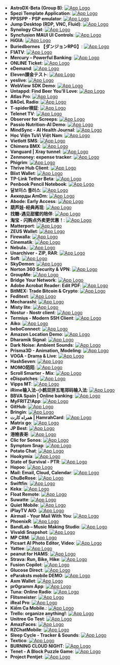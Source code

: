 - **AstroDX-Beta (Group B)**: [![App Logo](https://is1-ssl.mzstatic.com/image/thumb/Purple221/v4/01/b8/e5/01b8e59d-ce57-5279-999a-eed90dc5c5da/AppIcon-0-0-1x_U007emarketing-0-8-0-85-220.png/200x200bb-80.png)](https://testflight.apple.com/join/ocj3yptn)
- **Spezi Template Application**: [![App Logo](https://is1-ssl.mzstatic.com/image/thumb/Purple211/v4/1c/7a/6f/1c7a6f1c-d075-cbf1-b831-0eaa62235c2b/AppIcon-0-0-1x_U007epad-0-1-85-220.png/200x200bb-80.png)](https://testflight.apple.com/join/ipEezBY1)
- **PPSSPP - PSP emulator**: [![App Logo](https://is1-ssl.mzstatic.com/image/thumb/Purple211/v4/ac/c2/52/acc25255-56c6-abd6-db07-e5c1280480f8/AppIcon-0-0-1x_U007epad-0-1-0-85-220.png/200x200bb-80.png)](https://testflight.apple.com/join/uNlhFG0m)
- **Jump Desktop (RDP, VNC, Fluid)**: [![App Logo](https://is1-ssl.mzstatic.com/image/thumb/Purple211/v4/1f/c5/82/1fc58253-9d02-97c9-e044-da76d3127b05/AppIcon-0-1x_U007emarketing-0-11-0-85-220-0.png/200x200bb-80.png)](https://testflight.apple.com/join/PT4ZWw0g)
- **Synology Chat**: [![App Logo](https://is1-ssl.mzstatic.com/image/thumb/Purple221/v4/70/77/1e/70771ea0-5fa2-b817-8388-44efc2a1a9a8/AppIcon-0-0-1x_U007emarketing-0-7-0-85-220.png/200x200bb-80.png)](https://testflight.apple.com/join/LrUOKBQp)
- **Syncfusion MAUI UI Controls**: [![App Logo](https://is1-ssl.mzstatic.com/image/thumb/Purple211/v4/b2/f0/d2/b2f0d295-1310-4e37-fb72-0b8c6c2f4ee9/appicon-0-0-1x_U007emarketing-0-8-0-85-220.png/200x200bb-80.png)](https://testflight.apple.com/join/EEOtwVNN)
- **HiGIA**: [![App Logo](https://is1-ssl.mzstatic.com/image/thumb/Purple221/v4/b0/dc/a3/b0dca322-34b1-3d04-01a7-72e4029de1ab/AppIcon-0-0-1x_U007emarketing-0-8-0-0-85-220.png/200x200bb-80.png)](https://testflight.apple.com/join/rdXtN6in)
- **Buriedbornes 【ダンジョンRPG】**: [![App Logo](https://is1-ssl.mzstatic.com/image/thumb/Purple211/v4/89/7e/f6/897ef655-5299-16ed-d8a8-378d8f7fb4d7/AppIcon-1x_U007emarketing-0-8-0-85-220-0.png/200x200bb-80.png)](https://testflight.apple.com/join/hDwgkk2S)
- **F1ATV**: [![App Logo](https://is1-ssl.mzstatic.com/image/thumb/Purple221/v4/53/c5/8a/53c58a9e-99df-4d76-d9fd-8aec252ff262/App_Icon-marketing.lsr/200x200bb-80.png)](https://testflight.apple.com/join/NRswe1IZ)
- **Mercury – Powerful Banking**: [![App Logo](https://is1-ssl.mzstatic.com/image/thumb/Purple211/v4/8f/1f/a0/8f1fa031-96b3-aea3-15e7-4ae5bf120f43/TestFlight-0-0-1x_U007ephone-0-1-0-sRGB-85-220.png/200x200bb-80.png)](https://testflight.apple.com/join/x4JevfAy)
- **ONLINE Ticket**: [![App Logo](https://is1-ssl.mzstatic.com/image/thumb/Purple221/v4/2b/93/d2/2b93d26c-357a-8032-450b-cefbad8bfa68/AppIcon-online-1x_U007emarketing-0-7-0-85-220-0.png/200x200bb-80.png)](https://testflight.apple.com/join/YNwwlTvs)
- **eDemand**: [![App Logo](https://is1-ssl.mzstatic.com/image/thumb/Purple211/v4/eb/a3/84/eba384c0-c401-54be-dae7-113a52066115/AppIcon-0-0-1x_U007emarketing-0-11-0-85-220.png/200x200bb-80.png)](https://testflight.apple.com/join/KdqqsTnH)
- **Eleven課金テスト**: [![App Logo](https://is1-ssl.mzstatic.com/image/thumb/Purple221/v4/41/9c/6b/419c6baf-93d0-5101-d069-d0eded751052/AppIcon-1x_U007emarketing-0-8-0-85-220-0.png/200x200bb-80.png)](https://testflight.apple.com/join/L1x5KYa4)
- **yeslive**: [![App Logo](https://is1-ssl.mzstatic.com/image/thumb/Purple211/v4/01/e2/2b/01e22b13-cfa9-bec6-69ed-13c8c4ee7024/AppIcon-0-0-1x_U007emarketing-0-8-0-sRGB-85-220.png/200x200bb-80.png)](https://testflight.apple.com/join/lTyYNvOJ)
- **WebView SDK Demo**: [![App Logo](https://is1-ssl.mzstatic.com/image/thumb/Purple211/v4/6d/28/4f/6d284fd6-425b-27a7-538e-cecb6f69cfcb/AppIcon-1x_U007emarketing-0-11-0-85-220-0.png/200x200bb-80.png)](https://testflight.apple.com/join/o2rXLOgz)
- **Untappd: Find Beer You'll Love**: [![App Logo](https://is1-ssl.mzstatic.com/image/thumb/Purple211/v4/cf/6b/01/cf6b01b5-7c64-b216-d34a-3e7013dba861/AppIcon-0-0-1x_U007ephone-0-1-85-220.png/200x200bb-80.png)](https://testflight.apple.com/join/EbIrz3mA)
- **Atlas Pro**: [![App Logo](https://is1-ssl.mzstatic.com/image/thumb/Purple221/v4/2c/2f/92/2c2f9228-3e4f-fc68-071b-8ef9025e0d32/AppIcon-0-0-1x_U007epad-0-1-85-220.png/200x200bb-80.png)](https://testflight.apple.com/join/YL5CVk22)
- **BAGeL Radio**: [![App Logo](https://is1-ssl.mzstatic.com/image/thumb/Purple221/v4/5e/84/a3/5e84a3c2-2995-8b76-56c5-4d2245caabd6/AppIcon-0-0-1x_U007epad-0-1-85-220.png/200x200bb-80.png)](https://testflight.apple.com/join/Gc22b7TD)
- **T-spider検証**: [![App Logo](https://is1-ssl.mzstatic.com/image/thumb/Purple211/v4/4b/90/04/4b900462-9097-c09f-b1ad-f4514a58a8aa/AppIcon-0-0-1x_U007emarketing-0-5-0-85-220.png/200x200bb-80.png)](https://testflight.apple.com/join/dFmmDGxb)
- **Telenet TV**: [![App Logo](https://is1-ssl.mzstatic.com/image/thumb/Purple221/v4/58/4b/06/584b06ca-6bd7-318d-c059-7e1bc87624af/AppIcon-telenet-0-1x_U007emarketing-0-8-0-85-220-0.png/200x200bb-80.png)](https://testflight.apple.com/join/nYWzw0px)
- **Observer for Screeps**: [![App Logo](https://is1-ssl.mzstatic.com/image/thumb/Purple221/v4/c6/06/77/c60677f3-8a67-7ca1-2778-a644d49e0799/AppIcon-0-0-1x_U007emarketing-0-11-0-85-220.png/200x200bb-80.png)](https://testflight.apple.com/join/u4GlOWaL)
- **Passio Nutrition-AI Demo**: [![App Logo](https://is1-ssl.mzstatic.com/image/thumb/Purple211/v4/21/cf/0f/21cf0fae-c073-fec3-c250-a3ab6ca3d45f/AppIcon-0-0-1x_U007ephone-0-1-0-85-220.png/200x200bb-80.png)](https://testflight.apple.com/join/E8X1SS5l)
- **MindSync - AI Health Journal**: [![App Logo](https://is1-ssl.mzstatic.com/image/thumb/Purple221/v4/67/25/d5/6725d58e-3668-a587-a66b-3d457da9af7f/AppIcon-0-0-1x_U007emarketing-0-11-0-0-85-220.png/200x200bb-80.png)](https://testflight.apple.com/join/hgGutaWN)
- **Học Viện TuVi Việt Nam**: [![App Logo](https://is1-ssl.mzstatic.com/image/thumb/Purple211/v4/18/f1/d6/18f1d69f-d843-444c-e6be-f11cc07fa66e/AppIcon-0-0-1x_U007emarketing-0-6-0-85-220.png/200x200bb-80.png)](https://testflight.apple.com/join/rFMlokwB)
- **Vietlott SMS**: [![App Logo](https://is1-ssl.mzstatic.com/image/thumb/Purple221/v4/10/2f/f3/102ff3ee-bd66-08cf-6369-2936fd26e90c/AppIcon-0-0-1x_U007emarketing-0-8-0-0-85-220.png/200x200bb-80.png)](https://testflight.apple.com/join/QRQlxnqs)
- **Chimera BMX**: [![App Logo](https://is1-ssl.mzstatic.com/image/thumb/Purple221/v4/61/e2/53/61e25368-6790-667f-44f3-97591d8fabc7/AppIcon-0-0-1x_U007epad-0-1-85-220.png/200x200bb-80.png)](https://testflight.apple.com/join/5PtSf2wZ)
- **Vanguard | Xray tunnel**: [![App Logo](https://is1-ssl.mzstatic.com/image/thumb/Purple221/v4/d6/50/e6/d650e6b3-f1ed-a217-6882-371fb83209d2/AppIcon-0-0-1x_U007epad-0-1-0-sRGB-85-220.jpeg/200x200bb-80.png)](https://testflight.apple.com/join/sizwT3N6)
- **Zenmoney: expense tracker**: [![App Logo](https://is1-ssl.mzstatic.com/image/thumb/Purple221/v4/81/ca/e7/81cae7d8-93b2-20f8-4419-dec48893794a/AppIcon-0-0-1x_U007emarketing-0-11-0-0-85-220.png/200x200bb-80.png)](https://testflight.apple.com/join/UNbjeBue)
- **Phigrim**: [![App Logo](https://is1-ssl.mzstatic.com/image/thumb/Purple221/v4/73/4e/d3/734ed3fc-3c78-70c4-ab08-9f17ff6d6ca2/AppIcon-0-0-1x_U007emarketing-0-8-0-85-220.png/200x200bb-80.png)](https://testflight.apple.com/join/ZuxfDDec)
- **Thrive Hub Client**: [![App Logo](https://is1-ssl.mzstatic.com/image/thumb/Purple221/v4/eb/f7/1b/ebf71b83-1277-6d11-a91e-f56ade29b593/AppIcon-1x_U007emarketing-0-8-0-85-220-0.png/200x200bb-80.png)](https://testflight.apple.com/join/Qeh2WRdy)
- **Blixt Wallet**: [![App Logo](https://is1-ssl.mzstatic.com/image/thumb/Purple211/v4/c5/ab/6c/c5ab6c0b-9ee4-5781-8b25-8cd9f0219d04/AppIcon-0-0-1x_U007emarketing-0-8-0-85-220.png/200x200bb-80.png)](https://testflight.apple.com/join/EXvGhRzS)
- **TP-Link Tether Beta**: [![App Logo](https://is1-ssl.mzstatic.com/image/thumb/Purple221/v4/cb/41/f3/cb41f3a6-eb75-7f84-dbf9-7b564a614855/AppIconBeta-0-0-1x_U007emarketing-0-8-0-85-220.png/200x200bb-80.png)](https://testflight.apple.com/join/pULHhLSn)
- **Penbook Pencil Notebook**: [![App Logo](https://is1-ssl.mzstatic.com/image/thumb/Purple221/v4/52/e2/cb/52e2cb7f-202d-8a72-ae62-c448289cfe0f/AppIcon-0-0-1x_U007emarketing-0-0-0-8-0-0-85-220.png/200x200bb-80.png)](https://testflight.apple.com/join/km3LkqB1)
- **달보이스 플러스**: [![App Logo](https://is1-ssl.mzstatic.com/image/thumb/Purple211/v4/14/8b/56/148b56a8-12bc-11d9-8524-6a08ba69eed9/AppIcon-0-0-1x_U007epad-0-11-0-85-220-0.png/200x200bb-80.png)](https://testflight.apple.com/join/OJfvaCjH)
- **Аккорды AmDm**: [![App Logo](https://is1-ssl.mzstatic.com/image/thumb/Purple211/v4/b7/d4/71/b7d4715e-e144-e85f-ca58-8057ba59a525/AppIcon-0-0-1x_U007emarketing-0-8-0-85-220.png/200x200bb-80.png)](https://testflight.apple.com/join/jQ6H4uCw)
- **Abode: Early Access**: [![App Logo](https://is1-ssl.mzstatic.com/image/thumb/Purple221/v4/de/b9/0f/deb90f8e-964d-e85b-d7de-6e0b3816e1f6/AppIcon-0-0-1x_U007ephone-0-1-0-sRGB-85-220.jpeg/200x200bb-80.png)](https://testflight.apple.com/join/9Arozgr9)
- **葫芦娃-经典再现**: [![App Logo](https://is1-ssl.mzstatic.com/image/thumb/Purple211/v4/5d/06/85/5d068572-6c50-b267-6404-ea9709dbc29c/AppIcon-0-0-1x_U007emarketing-0-8-0-85-220.png/200x200bb-80.png)](https://testflight.apple.com/join/mE4SHGvn)
- **找糖-遇见甜蜜的陪伴**: [![App Logo](https://is1-ssl.mzstatic.com/image/thumb/Purple211/v4/0d/40/30/0d403041-576a-733c-d744-1bcb36e10946/AppIcon-0-0-1x_U007emarketing-0-8-0-0-85-220.png/200x200bb-80.png)](https://testflight.apple.com/join/RYOLdDx0)
- **淘宝 - 闪购点外卖更优惠！**: [![App Logo](https://is1-ssl.mzstatic.com/image/thumb/Purple211/v4/37/d7/1b/37d71baf-ef78-75c7-f411-7f881a2223d3/AppIcon-0-0-1x_U007emarketing-0-10-0-0-85-220.png/200x200bb-80.png)](https://testflight.apple.com/join/5XzJYzS9)
- **Matterport**: [![App Logo](https://is1-ssl.mzstatic.com/image/thumb/Purple221/v4/f2/08/86/f20886b9-6c0c-4de6-c50a-c9dad31497ac/AppIcon-0-0-1x_U007emarketing-0-10-0-85-220.png/200x200bb-80.png)](https://testflight.apple.com/join/1f1A96tY)
- **ZEUS Wallet**: [![App Logo](https://is1-ssl.mzstatic.com/image/thumb/Purple211/v4/e6/fa/e5/e6fae5ea-8899-1ce4-ad33-307116978327/AppIcon-1x_U007epad-0-1-85-220-0.png/200x200bb-80.png)](https://testflight.apple.com/join/vVnODWoi)
- **Firewalla**: [![App Logo](https://is1-ssl.mzstatic.com/image/thumb/Purple221/v4/b9/db/07/b9db07c8-baf0-ace2-4be6-f11033e0519a/AppIcon-0-0-1x_U007emarketing-0-8-0-85-220.png/200x200bb-80.png)](https://testflight.apple.com/join/Nr0IMETY)
- **Cinematik**: [![App Logo](https://is1-ssl.mzstatic.com/image/thumb/Purple211/v4/52/a3/b9/52a3b9c2-f336-9615-ec43-6af236097973/AppIcon-0-0-1x_U007epad-0-1-85-220.png/200x200bb-80.png)](https://testflight.apple.com/join/sUx4tX9D)
- **Nebula.**: [![App Logo](https://is1-ssl.mzstatic.com/image/thumb/Purple211/v4/fc/1d/9c/fc1d9c40-c952-ba2a-4901-25c0e5813fda/LightModeAppIcon-0-0-1x_U007emarketing-0-8-0-85-220.png/200x200bb-80.png)](https://testflight.apple.com/join/p2hAgouU)
- **Unarchiver - ZIP, RAR**: [![App Logo](https://is1-ssl.mzstatic.com/image/thumb/Purple211/v4/53/fb/87/53fb873e-3cb4-be95-4d6e-81798883c7d5/AppIcon-0-1x_U007epad-0-1-85-220-0.png/200x200bb-80.png)](https://testflight.apple.com/join/jXX0Wyfy)
- **Soft**: [![App Logo](https://is1-ssl.mzstatic.com/image/thumb/Purple221/v4/0f/1f/95/0f1f9572-9081-51af-d199-d7bbb56efcd0/AppIcon-0-0-1x_U007ephone-0-1-85-220.png/200x200bb-80.png)](https://testflight.apple.com/join/EeaumL9b)
- **SkyDemon**: [![App Logo](https://is1-ssl.mzstatic.com/image/thumb/Purple221/v4/b1/cb/ca/b1cbcaed-d560-590d-14dd-3ee92c46d24b/AppIcons-0-0-1x_U007emarketing-0-4-85-220.png/200x200bb-80.png)](https://testflight.apple.com/join/hz1uLaJX)
- **Norton 360 Security & VPN**: [![App Logo](https://is1-ssl.mzstatic.com/image/thumb/Purple211/v4/7a/f6/0f/7af60f95-f543-8d8e-bd1e-258a119e3866/AppIcon-0-0-1x_U007emarketing-0-8-0-85-220.png/200x200bb-80.png)](https://testflight.apple.com/join/iHcEgAaT)
- **GroupMe**: [![App Logo](https://is1-ssl.mzstatic.com/image/thumb/Purple221/v4/ad/32/99/ad329968-dc3c-c0ce-863b-8bf7384639a9/AppIcon-0-0-1x_U007epad-0-1-0-sRGB-85-220.png/200x200bb-80.png)](https://testflight.apple.com/join/6CcTotfX)
- **Bridge Your Network**: [![App Logo](https://is1-ssl.mzstatic.com/image/thumb/Purple221/v4/41/69/fc/4169fcf1-e764-0546-8011-d8d217b474b2/AppIcon-0-0-1x_U007emarketing-0-8-0-85-220.png/200x200bb-80.png)](https://testflight.apple.com/join/MUVwq9V9)
- **Adobe Acrobat Reader: Edit PDF**: [![App Logo](https://is1-ssl.mzstatic.com/image/thumb/Purple221/v4/bc/71/a1/bc71a171-67c9-9c10-5cb3-42965ac53176/ReleaseAppIcon-0-0-1x_U007emarketing-0-8-0-85-220.png/200x200bb-80.png)](https://testflight.apple.com/join/8XhFnQlp)
- **BitMEX: Trade Bitcoin & Crypto**: [![App Logo](https://is1-ssl.mzstatic.com/image/thumb/Purple211/v4/90/30/d3/9030d39c-db98-1bc2-c94e-3a51543e424a/AppIcon-0-0-1x_U007emarketing-0-8-0-85-220.png/200x200bb-80.png)](https://testflight.apple.com/join/K5veBoJm)
- **Feditext**: [![App Logo](https://is1-ssl.mzstatic.com/image/thumb/Purple211/v4/7e/8f/fc/7e8ffca0-5c70-30da-a99a-6137f707eaa1/AppIcon-1x_U007epad-0-0-0-1-0-85-220-0.png/200x200bb-80.png)](https://testflight.apple.com/join/3Ik3KBjj)
- **Mecharashi**: [![App Logo](https://is1-ssl.mzstatic.com/image/thumb/Purple211/v4/57/5d/4d/575d4d10-8221-3125-34f7-55484687637e/AppIcon-0-0-1x_U007emarketing-0-8-0-85-220.png/200x200bb-80.png)](https://testflight.apple.com/join/xGyXk6UK)
- **Misty lite**: [![App Logo](https://is1-ssl.mzstatic.com/image/thumb/Purple221/v4/4d/0a/a5/4d0aa50f-acd7-8b9e-2328-dfd90870a998/AppIcon-0-0-1x_U007emarketing-0-6-0-85-220.png/200x200bb-80.png)](https://testflight.apple.com/join/cKNtU9TX)
- **Nostur - Nostr client**: [![App Logo](https://is1-ssl.mzstatic.com/image/thumb/Purple221/v4/23/e4/f7/23e4f73d-9f1b-6e2d-68df-42e2ffa1a313/AppIcon-0-1x_U007epad-0-0-0-1-0-0-85-220-0.png/200x200bb-80.png)](https://testflight.apple.com/join/TyrRNCXA)
- **Termius - Modern SSH Client**: [![App Logo](https://is1-ssl.mzstatic.com/image/thumb/Purple211/v4/b9/2e/a2/b92ea227-97f3-b245-7960-4c47a7725c36/AppIcon-0-0-1x_U007epad-0-1-0-sRGB-0-85-220.png/200x200bb-80.png)](https://testflight.apple.com/join/MnuClabg)
- **Aiko**: [![App Logo](https://is1-ssl.mzstatic.com/image/thumb/Purple211/v4/99/f9/bd/99f9bd49-9bda-aed6-a633-6a459d3efd4a/AppIcon-0-0-1x_U007epad-0-1-85-220.png/200x200bb-80.png)](https://testflight.apple.com/join/P1qnhHCC)
- **beboConnect**: [![App Logo](https://is1-ssl.mzstatic.com/image/thumb/Purple221/v4/46/3d/3d/463d3d4e-91dd-f1f4-3baf-68a450d90a02/AppIcon-0-0-1x_U007emarketing-0-8-0-0-sRGB-85-220.png/200x200bb-80.png)](https://testflight.apple.com/join/wdeQmls3)
- **Amazon Location Demo**: [![App Logo](https://is1-ssl.mzstatic.com/image/thumb/Purple211/v4/c9/a8/49/c9a849b8-c04c-ee59-fc48-0682a227e476/AppIcon-0-1x_U007epad-0-1-0-85-220-0.png/200x200bb-80.png)](https://testflight.apple.com/join/zh52FrVh)
- **Dharamik Signal**: [![App Logo](https://is1-ssl.mzstatic.com/image/thumb/Purple211/v4/0c/45/b2/0c45b228-8399-4129-582b-ad912ae1d3e1/AppIcon-0-0-1x_U007emarketing-0-8-0-0-85-220.png/200x200bb-80.png)](https://testflight.apple.com/join/BuwazBeq)
- **Dark Noise: Ambient Sounds**: [![App Logo](https://is1-ssl.mzstatic.com/image/thumb/Purple211/v4/86/d1/13/86d11307-c189-6951-f3a3-cfc9a7f78d44/AppIcon-0-1x_U007epad-0-1-0-85-220-0.png/200x200bb-80.png)](https://testflight.apple.com/join/kpKtyijY)
- **Prisma3D - Animation, Modeling**: [![App Logo](https://is1-ssl.mzstatic.com/image/thumb/Purple221/v4/12/8a/5d/128a5d91-2c2a-d864-2357-f7595c3cb70a/AppIcon-0-0-1x_U007emarketing-0-8-0-85-220.png/200x200bb-80.png)](https://testflight.apple.com/join/KMY9ddJz)
- **VOGA - Drama & Live**: [![App Logo](https://is1-ssl.mzstatic.com/image/thumb/Purple211/v4/f6/2e/28/f62e2847-e616-9e32-56fd-26d3a5fb6f4c/AppIcon-1x_U007ephone-0-1-0-0-85-220-0.png/200x200bb-80.png)](https://testflight.apple.com/join/XQ21gmCB)
- **HashSeven**: [![App Logo](https://is1-ssl.mzstatic.com/image/thumb/Purple221/v4/82/0b/0f/820b0fdb-448a-52bd-7003-70a7b4322900/AppIcon-0-0-1x_U007emarketing-0-11-0-0-85-220.png/200x200bb-80.png)](https://testflight.apple.com/join/yZg3crZM)
- **MOMO陌陌**: [![App Logo](https://is1-ssl.mzstatic.com/image/thumb/Purple211/v4/cb/2b/dc/cb2bdc14-e5bf-2859-375b-203bf2667067/AppIcon-0-0-1x_U007emarketing-0-4-0-85-220.png/200x200bb-80.png)](https://testflight.apple.com/join/SSBILyY3)
- **Scroll Smarter - Mix**: [![App Logo](https://is1-ssl.mzstatic.com/image/thumb/Purple221/v4/01/e1/82/01e182fa-4334-a0bb-2959-94c6d1d01cc8/AppIcon-0-0-1x_U007epad-0-1-0-85-220.png/200x200bb-80.png)](https://testflight.apple.com/join/KHxmUejK)
- **eDispatches**: [![App Logo](https://is1-ssl.mzstatic.com/image/thumb/Purple211/v4/67/a7/cd/67a7cd87-f15f-89ee-b9a3-d4b1e9423a6b/AppIcon-0-0-1x_U007epad-0-0-0-1-0-0-85-220.png/200x200bb-80.png)](https://testflight.apple.com/join/ah3T3o1b)
- **Vipps MT**: [![App Logo](https://is1-ssl.mzstatic.com/image/thumb/Purple211/v4/9b/b7/e1/9bb7e174-5bbe-3ab4-bc67-0bceff79baa2/AppIconMT-Vipps-0-0-1x_U007ephone-0-1-85-220.png/200x200bb-80.png)](https://testflight.apple.com/join/hTAYrwea)
- **iRime输入法-小鹤双拼五笔郑码输入法**: [![App Logo](https://is1-ssl.mzstatic.com/image/thumb/Purple221/v4/d5/5d/c1/d55dc16a-5511-5256-4581-02d611799fba/AppIcon-0-0-1x_U007emarketing-0-11-0-85-220.png/200x200bb-80.png)](https://testflight.apple.com/join/waiX3gWm)
- **BBVA Spain | Online banking**: [![App Logo](https://is1-ssl.mzstatic.com/image/thumb/Purple211/v4/68/d5/12/68d51203-df20-3789-b8c6-f90fa3308e23/AppIcon-0-0-1x_U007epad-0-1-0-85-220.png/200x200bb-80.png)](https://testflight.apple.com/join/Fjj4M9xp)
- **MyFRITZ!App**: [![App Logo](https://is1-ssl.mzstatic.com/image/thumb/Purple221/v4/c2/37/0d/c2370db1-f665-62e4-612a-750279e046f6/AppIcon-0-0-1x_U007epad-0-1-0-P3-85-220.png/200x200bb-80.png)](https://testflight.apple.com/join/U0v1rBE5)
- **GitHub**: [![App Logo](https://is1-ssl.mzstatic.com/image/thumb/Purple221/v4/e2/59/3e/e2593ec8-41e5-b9ab-59b0-be47e1662457/AppIcon-0-0-1x_U007emarketing-0-8-0-85-220.png/200x200bb-80.png)](https://testflight.apple.com/join/NLskzwi5)
- **Bringin**: [![App Logo](https://is1-ssl.mzstatic.com/image/thumb/Purple221/v4/b3/34/f2/b334f2e5-1a5f-c6df-9ca0-423cbd8d1d5e/AppIcon-0-0-1x_U007emarketing-0-8-0-0-85-220.png/200x200bb-80.png)](https://testflight.apple.com/join/HVh6eZsF)
- **همراه کارت  | HamrahCard**: [![App Logo](https://is1-ssl.mzstatic.com/image/thumb/Purple221/v4/9f/a3/03/9fa30376-32af-017d-aa0d-76e5346a116b/AppIcon-0-0-1x_U007ephone-0-1-0-0-85-220.png/200x200bb-80.png)](https://testflight.apple.com/join/KFs7YqxD)
- **Matrix go**: [![App Logo](https://is1-ssl.mzstatic.com/image/thumb/Purple221/v4/5f/5f/c6/5f5fc633-3769-93e9-4e1f-2214e8debf85/AppIcon-0-0-1x_U007emarketing-0-6-0-85-220.png/200x200bb-80.png)](https://testflight.apple.com/join/BX8EObic)
- **JP Best**: [![App Logo](https://is1-ssl.mzstatic.com/image/thumb/Purple211/v4/cf/b2/10/cfb2103e-a5cd-547a-c33b-2aca6b10a6be/AppIcon-0-0-1x_U007ephone-0-1-0-85-220.png/200x200bb-80.png)](https://testflight.apple.com/join/QR9X1MAM)
- **港險表哥**: [![App Logo](https://is1-ssl.mzstatic.com/image/thumb/Purple211/v4/20/c8/54/20c85414-eb63-85d5-de6d-04e65aa5b3b3/AppIcon-0-0-1x_U007epad-0-1-85-220.png/200x200bb-80.png)](https://testflight.apple.com/join/MmqZfZ1l)
- **Clic for Sonos**: [![App Logo](https://is1-ssl.mzstatic.com/image/thumb/Purple221/v4/fa/bc/27/fabc27f3-2410-01ab-be85-75bfc7ae0db6/AppIcon-0-0-1x_U007epad-0-0-0-1-0-85-220.png/200x200bb-80.png)](https://testflight.apple.com/join/heSmRY4t)
- **Symptom Snap**: [![App Logo](https://is1-ssl.mzstatic.com/image/thumb/Purple211/v4/98/d0/b4/98d0b407-8614-74a4-a696-fd50c3191703/AppIcon-0-0-1x_U007emarketing-0-8-0-85-220.png/200x200bb-80.png)](https://testflight.apple.com/join/YJ2D8kKA)
- **Potato Chat**: [![App Logo](https://is1-ssl.mzstatic.com/image/thumb/Purple211/v4/0a/9b/34/0a9b3483-f62f-f5e5-bcfb-5bf0ef038cc3/AppIcon-1x_U007emarketing-0-11-0-85-220-0.png/200x200bb-80.png)](https://testflight.apple.com/join/P2Jlp35o)
- **Hookymia**: [![App Logo](https://is1-ssl.mzstatic.com/image/thumb/Purple211/v4/0d/6a/8d/0d6a8df2-f71f-0ab1-2f7d-ed819e42b75d/AppIcon-1x_U007emarketing-0-8-0-0-85-220-0.png/200x200bb-80.png)](https://testflight.apple.com/join/Myp9NrwZ)
- **State of Survival - PTR**: [![App Logo](https://is1-ssl.mzstatic.com/image/thumb/Purple221/v4/b1/63/7b/b1637b78-c9cc-3420-c9f0-1623eabf9287/AppIcon-0-0-1x_U007emarketing-0-8-0-85-220.png/200x200bb-80.png)](https://testflight.apple.com/join/9XfNXcNb)
- **Hopoo**: [![App Logo](https://is1-ssl.mzstatic.com/image/thumb/Purple221/v4/82/2e/24/822e2406-ab95-ff9b-46c9-99b9e12f51c2/AppIcon-0-0-1x_U007ephone-0-11-0-sRGB-85-220.png/200x200bb-80.png)](https://testflight.apple.com/join/CFckXPfv)
- **Mail: Email, Cloud, Calendar**: [![App Logo](https://is1-ssl.mzstatic.com/image/thumb/Purple211/v4/2b/2c/f4/2b2cf45b-f622-c88e-6fb6-194f0f801a1f/AppIcon-0-0-1x_U007epad-0-1-85-220.png/200x200bb-80.png)](https://testflight.apple.com/join/G04Eq2nO)
- **ChuBeRose**: [![App Logo](https://is1-ssl.mzstatic.com/image/thumb/Purple211/v4/3e/24/bf/3e24bf17-9a6e-153e-abac-6f6041231d89/AppIcon-0-0-1x_U007emarketing-0-8-0-85-220.png/200x200bb-80.png)](https://testflight.apple.com/join/U7VNaQpr)
- **Swiftfin**: [![App Logo](https://is1-ssl.mzstatic.com/image/thumb/Purple221/v4/c5/b3/75/c5b375df-3a00-af80-1b99-7b293b07b35e/AppIcon-primary-primary-0-0-1x_U007epad-0-0-0-1-0-0-85-220.png/200x200bb-80.png)](https://testflight.apple.com/join/SqNPfdxq)
- **Keka**: [![App Logo](https://is1-ssl.mzstatic.com/image/thumb/Purple211/v4/a6/59/d0/a659d0bc-2269-4eca-2ba2-9ec44bd3a7b4/Keka-iOS-Smile-0-0-1x_U007epad-0-0-0-1-0-0-85-220.png/200x200bb-80.png)](https://testflight.apple.com/join/gPYINGCJ)
- **Float Remote**: [![App Logo](https://is1-ssl.mzstatic.com/image/thumb/Purple211/v4/d4/61/87/d461876b-643e-3a92-ef47-b1a7414f3b08/AppIcon-0-0-1x_U007emarketing-0-7-0-85-220.png/200x200bb-80.png)](https://testflight.apple.com/join/lRG2HmW6)
- **Suwatte**: [![App Logo](https://is1-ssl.mzstatic.com/image/thumb/Purple221/v4/80/e3/90/80e3906f-2a6d-acc4-10bf-9c22fc084220/AppIcon-0-1x_U007emarketing-0-11-0-85-220-0.png/200x200bb-80.png)](https://testflight.apple.com/join/qDyYMTLJ)
- **Quiet Mobile**: [![App Logo](https://is1-ssl.mzstatic.com/image/thumb/Purple211/v4/02/7c/e6/027ce608-99f5-f4ca-742d-7e9a40aceac6/AppIcon-0-0-1x_U007ephone-0-1-85-220.png/200x200bb-80.png)](https://testflight.apple.com/join/yaUjeiW7)
- **iPlayTV AIO**: [![App Logo](https://is1-ssl.mzstatic.com/image/thumb/Purple211/v4/5d/58/44/5d584415-52d2-ff9e-bec9-2d844d351440/App_Icon-marketing.lsr/200x200bb-80.png)](https://testflight.apple.com/join/irMsXGg0)
- **Airmail - Your Mail With You**: [![App Logo](https://is1-ssl.mzstatic.com/image/thumb/Purple211/v4/41/cd/61/41cd6133-c6db-4277-2ff1-7930fae6ea76/AppIcon-0-0-1x_U007emarketing-0-0-0-8-0-0-sRGB-85-220.png/200x200bb-80.png)](https://testflight.apple.com/join/wRiLlWPE/)
- **PhoenixR**: [![App Logo](https://is1-ssl.mzstatic.com/image/thumb/Purple221/v4/d9/b1/4f/d9b14f74-f6c0-9e2e-4d10-0b0fd4544936/AppIcon-0-0-1x_U007epad-0-1-0-sRGB-85-220.png/200x200bb-80.png)](https://testflight.apple.com/join/1HWgemsd)
- **BandLab – Music Making Studio**: [![App Logo](https://is1-ssl.mzstatic.com/image/thumb/Purple221/v4/12/2d/d2/122dd292-e26f-5d1b-415e-e12f6f987efb/AppIcon-0-1x_U007epad-0-1-0-85-220-0.png/200x200bb-80.png)](https://testflight.apple.com/join/BwbEj9Xx)
- **Vivaldi Snapshot**: [![App Logo](https://is1-ssl.mzstatic.com/image/thumb/Purple221/v4/0c/f9/75/0cf9759d-9d31-eb5e-ccbe-3cde8e79efc5/AppIcon-Snapshot-0-0-1x_U007epad-0-0-0-1-0-0-sRGB-85-220.png/200x200bb-80.png)](https://testflight.apple.com/join/RHz7zTUB)
- **MP CRM**: [![App Logo](https://is1-ssl.mzstatic.com/image/thumb/Purple221/v4/eb/35/6a/eb356af1-620c-f04d-2b44-aa00086c29d5/AppIcon-0-0-1x_U007emarketing-0-8-0-0-85-220.png/200x200bb-80.png)](https://testflight.apple.com/join/NqTN0JgK)
- **Picsart AI Photo Editor, Video**: [![App Logo](https://is1-ssl.mzstatic.com/image/thumb/Purple211/v4/41/30/42/41304296-3fa4-035a-df5d-1ebfcac16a5b/AppIcon-0-0-1x_U007emarketing-0-8-0-sRGB-85-220.png/200x200bb-80.png)](https://testflight.apple.com/join/d4gDz5s7)
- **Yattee**: [![App Logo](https://is1-ssl.mzstatic.com/image/thumb/Purple221/v4/5d/ce/fa/5dcefa14-9fb5-6798-d719-105e89ff7d00/AppIcon-0-0-1x_U007emarketing-0-8-0-85-220.png/200x200bb-80.png)](https://testflight.apple.com/join/tLOhggn5)
- **peanut for HAMS**: [![App Logo](https://is1-ssl.mzstatic.com/image/thumb/Purple211/v4/56/ac/42/56ac42b2-9404-5bbc-3915-7886b6f53092/AppIcon-0-0-1x_U007epad-0-1-85-220.png/200x200bb-80.png)](https://testflight.apple.com/join/e1DhbKnn)
- **Strava: Run, Bike, Hike**: [![App Logo](https://is1-ssl.mzstatic.com/image/thumb/Purple211/v4/ee/4e/79/ee4e7920-6dc8-844c-70e3-4c53e28d13ae/AppIcon-0-0-1x_U007ephone-0-1-0-sRGB-85-220.png/200x200bb-80.png)](https://testflight.apple.com/join/j1cjOW6Z)
- **Fusion Copilot**: [![App Logo](https://is1-ssl.mzstatic.com/image/thumb/Purple211/v4/a0/8b/a5/a08ba597-cd83-0dec-ff91-8dba9400e7bd/AppIcon-0-0-1x_U007epad-0-1-85-220.png/200x200bb-80.png)](https://testflight.apple.com/join/wU9TD7Jk)
- **Glucose Direct**: [![App Logo](https://is1-ssl.mzstatic.com/image/thumb/Purple211/v4/5e/e3/4c/5ee34c3d-4cf2-35e0-0ff0-56d519b97ef9/AppIcon-0-1x_U007emarketing-0-11-0-85-220-0.png/200x200bb-80.png)](https://testflight.apple.com/join/dWDt5Wme)
- **eParaksts mobile DEMO**: [![App Logo](https://is1-ssl.mzstatic.com/image/thumb/Purple221/v4/f3/cd/97/f3cd9725-2c05-fe2b-9422-968413aaa250/AppIcon-1x_U007emarketing-0-10-0-85-220-0.png/200x200bb-80.png)](https://testflight.apple.com/join/GzmlvtUs)
- **Axm Wallet**: [![App Logo](https://is1-ssl.mzstatic.com/image/thumb/Purple211/v4/5c/72/25/5c722554-2d2e-1b71-2a1c-ea2a2077a747/AppIcon-0-1x_U007ephone-0-1-85-220-0.png/200x200bb-80.png)](https://testflight.apple.com/join/Bjz0XZ5v)
- **pr0gramm App**: [![App Logo](https://is1-ssl.mzstatic.com/image/thumb/Purple211/v4/a9/65/96/a9659645-3201-4092-cdbe-98352f8aaea3/AppIcon-0-0-1x_U007emarketing-0-8-0-85-220.png/200x200bb-80.png)](https://testflight.apple.com/join/NubTl9vH)
- **Tuna: Online Radio**: [![App Logo](https://is1-ssl.mzstatic.com/image/thumb/Purple211/v4/1a/d5/cd/1ad5cde9-0907-9846-2cbd-8865ecf8a73e/AppIcon-0-1x_U007epad-0-1-85-220-0.png/200x200bb-80.png)](https://testflight.apple.com/join/bLIJKPaK)
- **Flitsmeister**: [![App Logo](https://is1-ssl.mzstatic.com/image/thumb/Purple211/v4/e7/ee/9b/e7ee9bca-1618-a47f-34c7-fe352255d5d8/AppIcon-Flitsmeister-0-0-1x_U007ephone-0-1-85-220.png/200x200bb-80.png)](https://testflight.apple.com/join/GRUCakKw)
- **iReal Pro**: [![App Logo](https://is1-ssl.mzstatic.com/image/thumb/Purple211/v4/f7/e4/23/f7e42351-c91e-debb-eaea-17aa76431f39/AppIcon-0-0-1x_U007epad-0-0-0-1-0-0-85-220.png/200x200bb-80.png)](https://testflight.apple.com/join/s0ijUrAi)
- **Kiếm Ca Mobile.**: [![App Logo](https://is1-ssl.mzstatic.com/image/thumb/Purple221/v4/8c/fa/3e/8cfa3ea1-2dd6-b885-2dc1-c64235e0d230/AppIcon-0-0-1x_U007emarketing-0-8-0-85-220.png/200x200bb-80.png)](https://testflight.apple.com/join/tKC5Hk7Q)
- **Trello: organize anything!**: [![App Logo](https://is1-ssl.mzstatic.com/image/thumb/Purple221/v4/a9/6f/7f/a96f7f0c-db5d-90d4-aaee-cf43ee2f8f07/AppIcon-0-0-1x_U007epad-0-1-85-220.png/200x200bb-80.png)](https://testflight.apple.com/join/cRWMcQsr)
- **Unitree Go Test**: [![App Logo](https://is1-ssl.mzstatic.com/image/thumb/Purple221/v4/55/2f/90/552f9097-f798-477d-d2ed-5e72610ca786/AppIcon-1x_U007emarketing-0-11-0-85-220-0.png/200x200bb-80.png)](https://testflight.apple.com/join/KraKgqam)
- **AmazFaces**: [![App Logo](https://is1-ssl.mzstatic.com/image/thumb/Purple211/v4/71/fd/12/71fd122c-d3b1-c381-0e45-0326c6a9b73c/AppIcon-1x_U007emarketing-0-8-0-85-220-0.png/200x200bb-80.png)](https://testflight.apple.com/join/4hBEKHHg)
- **RZChatMobile**: [![App Logo](https://is1-ssl.mzstatic.com/image/thumb/Purple211/v4/34/4a/5b/344a5b86-1429-83c0-28d2-637c4d30f4fa/AppIcon-0-1x_U007emarketing-0-11-0-85-220-0.png/200x200bb-80.png)](https://testflight.apple.com/join/dZ7sTdyY)
- **Sleep Cycle - Tracker & Sounds**: [![App Logo](https://is1-ssl.mzstatic.com/image/thumb/Purple221/v4/54/87/d4/5487d47c-5dc2-e555-15a8-c5dce335f253/AppIcon-0-0-1x_U007epad-0-1-0-85-220.png/200x200bb-80.png)](https://testflight.apple.com/join/tCeANbZi)
- **Textico**: [![App Logo](https://is1-ssl.mzstatic.com/image/thumb/Purple221/v4/8e/27/b9/8e27b97b-dc7f-c0ef-3e01-4d71074c63a8/AppIcon-0-0-1x_U007emarketing-0-11-0-sRGB-85-220.png/200x200bb-80.png)](https://testflight.apple.com/join/2FByd1sj)
- **BURNING CLOUD NIGHT**: [![App Logo](https://is1-ssl.mzstatic.com/image/thumb/Purple211/v4/1c/31/19/1c31198a-38d8-a6ae-1483-64d33917cd67/AppIcon-0-0-1x_U007emarketing-0-8-0-85-220.png/200x200bb-80.png)](https://testflight.apple.com/join/AewCypAu)
- **Tenet - A Block Puzzle Game**: [![App Logo](https://is1-ssl.mzstatic.com/image/thumb/Purple211/v4/6a/5a/57/6a5a57f5-f108-1c8e-d169-221420bdcb57/AppIcon-0-0-1x_U007epad-0-0-0-1-0-85-220.png/200x200bb-80.png)](https://testflight.apple.com/join/O4EOjLt7)
- **Project Pentjet**: [![App Logo](https://is1-ssl.mzstatic.com/image/thumb/Purple221/v4/85/aa/82/85aa8200-1b0b-949d-f389-def9a8cefa99/AppIcon-0-0-1x_U007emarketing-0-8-0-85-220.png/200x200bb-80.png)](https://testflight.apple.com/join/YOm3zrcG)